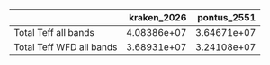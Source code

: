 |                          |   kraken_2026 |   pontus_2551 |
|:-------------------------|--------------:|--------------:|
| Total Teff all bands     |   4.08386e+07 |   3.64671e+07 |
| Total Teff WFD all bands |   3.68931e+07 |   3.24108e+07 |
